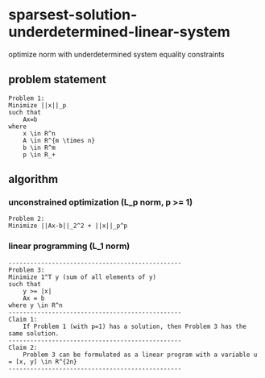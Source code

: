 # sparsest-solution-underdetermined-linear-system

optimize norm with underdetermined system equality constraints

## problem statement

```
Problem 1:
Minimize ||x||_p
such that
    Ax=b
where
    x \in R^n
    A \in R^{m \times n}
    b \in R^m
    p \in R_+
```

## algorithm

### unconstrained optimization (L_p norm, p >= 1)

```
Problem 2:
Minimize ||Ax-b||_2^2 + ||x||_p^p
```

### linear programming (L_1 norm)

```
------------------------------------------------
Problem 3:
Minimize 1^T y (sum of all elements of y)
such that
    y >= |x|
    Ax = b
where y \in R^n
------------------------------------------------
Claim 1:
    If Problem 1 (with p=1) has a solution, then Problem 3 has the same solution.
------------------------------------------------
Claim 2:
    Problem 3 can be formulated as a linear program with a variable u = [x, y] \in R^{2n}
------------------------------------------------
```
